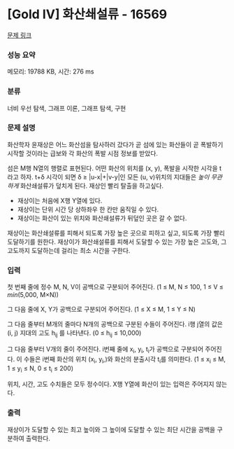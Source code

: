# [Gold IV] 화산쇄설류 - 16569 

[문제 링크](https://www.acmicpc.net/problem/16569) 

### 성능 요약

메모리: 19788 KB, 시간: 276 ms

### 분류

너비 우선 탐색, 그래프 이론, 그래프 탐색, 구현

### 문제 설명

<p>화산학자 윤재상은 어느 화산섬을 탐사하러 갔다가 곧 섬에 있는 화산들이 곧 폭발하기 시작할 것이라는 급보와 각 화산의 폭발 시점 정보를 받았다.</p>

<p>섬은 M행 N열의 행렬로 표현된다. 어떤 화산의 위치를 (x, y), 폭발을 시작한 시각을 t 라고 하자. t+δ 시각이 되면 δ ≥ |u-x|+|v-y|인 모든 (u, v)위치의 지대들은 <em>높이 무관하게</em> 화산쇄설류가 덮치게 된다. 재상인 빨리 탈출을 하고싶다.</p>

<ul>
	<li>재상이는 처음에 X행 Y열에 있다.</li>
	<li>재상이는 단위 시간 당 상하좌우 한 칸만 움직일 수 있다.</li>
	<li>재상이는 화산이 있는 위치와 화산쇄설류가 뒤덮인 곳은 갈 수 없다.</li>
</ul>

<p>재상이는 화산쇄설류를 피해서 되도록 가장 높은 곳으로 피하고 싶고, 되도록 가장 빨리 도달하기를 원한다. 재상이가 화산쇄설류를 피해서 도달할 수 있는 가장 높은 고도와, 그 고도까지 도달하는데 걸리는 최소 시간을 구한다.</p>

### 입력 

 <p>첫 번째 줄에 정수 M, N, V이 공백으로 구분되어 주어진다. (1 ≤ M, N ≤ 100, 1 ≤ V ≤ <em>min</em>(5,000, M×N))</p>

<p>그 다음 줄에 X, Y가 공백으로 구분되어 주어진다. (1 ≤ X ≤ M, 1 ≤ Y ≤ N)</p>

<p>그 다음 줄부터 M개의 줄마다 N개의 공백으로 구분된 수들이 주어진다. i행 j열의 값은 (i, j) 지대의 고도 h<sub>ij</sub> 를 나타낸다. (0 ≤ h<sub>ij</sub> ≤ 10,000)</p>

<p>그 다음 줄부터 V개의 줄이 주어진다. i번째 줄에 x<sub>i</sub>, y<sub>i</sub>, t<sub>i</sub>가 공백으로 구분되어 주어진다. 이 수들은 i번째 화산의 위치 (x<sub>i</sub>, y<sub>i</sub>,)와 화산의 분출시각 t<sub>i</sub>를 의미한다. (1 ≤ x<sub>i</sub> ≤ M, 1 ≤ y<sub>i</sub> ≤ N, 0 ≤ t<sub>i</sub> ≤ 200)</p>

<p>위치, 시간, 고도 수치들은 모두 정수이다. X행 Y열에 화산이 있는 입력은 주어지지 않는다.</p>

### 출력 

 <p>재상이가 도달할 수 있는 최고 높이와 그 높이에 도달할 수 있는 최단 시간을 공백을 구분하여 출력한다.</p>


